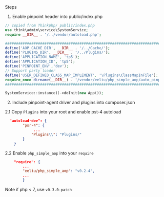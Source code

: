 
Steps

1. Enable pinpoint header into public/index.php

``` php
// copied from Thinkphp/ public/index.php 
use think\admin\service\SystemService;
require __DIR__ . '/../vendor/autoload.php';

########################################################################
define('AOP_CACHE_DIR', __DIR__ . '/../Cache/');
define('PLUGINS_DIR', __DIR__ . '/../Plugins/');
define('APPLICATION_NAME', 'tp5');
define('APPLICATION_ID', 'tp5');
define('PINPOINT_ENV','dev');
// Support party loader
define('USER_DEFINED_CLASS_MAP_IMPLEMENT', '\Plugins\ClassMapInFile');
require_once dirname(__DIR__) . '/vendor/eeliu/php_simple_aop/auto_pinpointed.php';
########################################################################

SystemService::instance()->doInit(new App());

```

2. Include pinpoint-agent driver and plugins into composer.json

2.1 Copy `Plugins` into your root and enable pst-4 autoload

```json
  "autoload-dev": {
        "psr-4": {
             ...
            "Plugins\\": "Plugins/"
        }
    }
```

2.2 Enable `php_simple_aop` into your `require`

```json
    "require": {
        ...
        "eeliu/php_simple_aop": "v0.2.4",
        ...
        }
```

Note if php < 7, use `v0.3.0-patch`